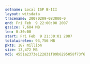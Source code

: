 ```yaml
---
setname: Local ISP B-III
layout: witsdata
tracename: 20070209-083000-0
end: Fri Feb  9 22:00:00 2007
gzsize: 7,684 MB
len: 0:30:00
start: Fri Feb  9 21:30:01 2007
totalwirelen: 93,756 MB
pkts: 187 million
size: 13,472 MB
md5: 4551a2373e122831f89b6295058f73f6
---
```

